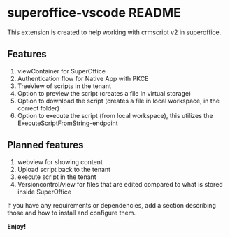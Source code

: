 # superoffice-vscode README

This extension is created to help working with crmscript v2 in superoffice.

## Features

1. viewContainer for SuperOffice
2. Authentication flow for Native App with PKCE
3. TreeView of scripts in the tenant
3. Option to preview the script (creates a file in virtual storage)
4. Option to download the script (creates a file in local workspace, in the correct folder)
5. Option to execute the script (from local workspace), this utilizes the ExecuteScriptFromString-endpoint 

## Planned features
1. webview for showing content
2. Upload script back to the tenant
3. execute script in the tenant
4. Versioncontrol/view for files that are edited compared to what is stored inside SuperOffice

If you have any requirements or dependencies, add a section describing those and how to install and configure them.



**Enjoy!**
